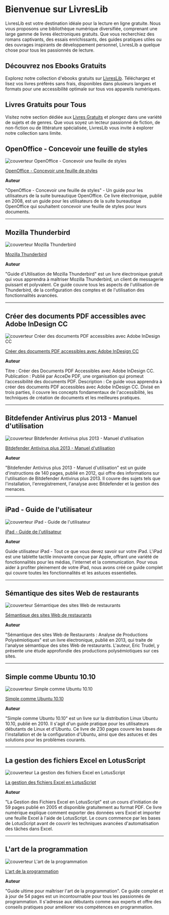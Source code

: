 # Bienvenue sur LivresLib

LivresLib est votre destination idéale pour la lecture en ligne gratuite. Nous vous proposons une bibliothèque numérique diversifiée, comprenant une large gamme de livres électroniques gratuits. Que vous recherchiez des romans captivants, des essais enrichissants, des guides pratiques utiles ou des ouvrages inspirants de développement personnel, LivresLib a quelque chose pour tous les passionnés de lecture.

## Découvrez nos Ebooks Gratuits

Explorez notre collection d'ebooks gratuits sur [LivresLib](https://livreslib.com). Téléchargez et lisez vos livres préférés sans frais, disponibles dans plusieurs langues et formats pour une accessibilité optimale sur tous vos appareils numériques.

## Livres Gratuits pour Tous

Visitez notre section dédiée aux [Livres Gratuits](https://livreslib.com/livres-gratuits) et plongez dans une variété de sujets et de genres. Que vous soyez un lecteur passionné de fiction, de non-fiction ou de littérature spécialisée, LivresLib vous invite à explorer notre collection sans limite.

## OpenOffice - Concevoir une feuille de styles

![couverteur OpenOffice - Concevoir une feuille de styles](https://livreslib.com/sites/default/files/styles/medium/public/2024-02/65ba79a891d27.jpg?itok=uH8tSLOP)

[OpenOffice - Concevoir une feuille de styles](https://livreslib.com/ebook/openoffice-concevoir-une-feuille-de-styles)

**Auteur**

"OpenOffice - Concevoir une feuille de styles" - Un guide pour les utilisateurs de la suite bureautique OpenOffice. Ce livre électronique, publié en 2008, est un guide pour les utilisateurs de la suite bureautique OpenOffice qui souhaitent concevoir une feuille de styles pour leurs documents.

---

## Mozilla Thunderbird

![couverteur Mozilla Thunderbird](https://livreslib.com/sites/default/files/styles/medium/public/2024-02/65ba79a34a600.jpg?itok=fypqAv9l)

[Mozilla Thunderbird](https://livreslib.com/ebook/mozilla-thunderbird)

**Auteur**

"Guide d'Utilisation de Mozilla Thunderbird" est un livre électronique gratuit qui vous apprendra à maîtriser Mozilla Thunderbird, un client de messagerie puissant et polyvalent. Ce guide couvre tous les aspects de l'utilisation de Thunderbird, de la configuration des comptes et de l'utilisation des fonctionnalités avancées.

---

## Créer des documents PDF accessibles avec Adobe InDesign CC

![couverteur Créer des documents PDF accessibles avec Adobe InDesign CC](https://livreslib.com/sites/default/files/styles/medium/public/2024-02/65ba78fae0cc1.jpg?itok=vMHfRv4E)

[Créer des documents PDF accessibles avec Adobe InDesign CC](https://livreslib.com/ebook/creer-des-documents-pdf-accessibles-avec-adobe-indesign-cc)

**Auteur**

Titre : Créer des Documents PDF Accessibles avec Adobe InDesign CC. Publication : Publié par AcceDe PDF, une organisation qui promeut l’accessibilité des documents PDF. Description : Ce guide vous apprendra à créer des documents PDF accessibles avec Adobe InDesign CC. Divisé en trois parties, il couvre les concepts fondamentaux de l'accessibilité, les techniques de création de documents et les meilleures pratiques.

---

## Bitdefender Antivirus plus 2013 - Manuel d'utilisation

![couverteur Bitdefender Antivirus plus 2013 - Manuel d'utilisation](https://livreslib.com/sites/default/files/styles/medium/public/2024-02/65ba78a6ac0c9.jpg?itok=Hf-ookxn)

[Bitdefender Antivirus plus 2013 - Manuel d'utilisation](https://livreslib.com/ebook/bitdefender-antivirus-plus-2013-manuel-dutilisation-0)

**Auteur**

"Bitdefender Antivirus plus 2013 - Manuel d'utilisation" est un guide d'instructions de 140 pages, publié en 2012, qui offre des informations sur l'utilisation de Bitdefender Antivirus plus 2013. Il couvre des sujets tels que l'installation, l'enregistrement, l'analyse avec Bitdefender et la gestion des menaces.

---

## iPad - Guide de l'utilisateur

![couverteur iPad - Guide de l'utilisateur](https://livreslib.com/sites/default/files/styles/medium/public/2024-02/65ba796f6b624.jpg?itok=TIWVCm2x)

[iPad - Guide de l'utilisateur](https://livreslib.com/ebook/ipad-guide-de-lutilisateur-0)

**Auteur**

Guide utilisateur iPad - Tout ce que vous devez savoir sur votre iPad. L'iPad est une tablette tactile innovante conçue par Apple, offrant une variété de fonctionnalités pour les médias, l'internet et la communication. Pour vous aider à profiter pleinement de votre iPad, nous avons créé ce guide complet qui couvre toutes les fonctionnalités et les astuces essentielles.

---

## Sémantique des sites Web de restaurants

![couverteur Sémantique des sites Web de restaurants](https://livreslib.com/sites/default/files/styles/medium/public/2024-02/65ba79cb252a2.jpg?itok=FdVAOuC6)

[Sémantique des sites Web de restaurants](https://livreslib.com/ebook/semantique-des-sites-web-de-restaurants)

**Auteur**

"Sémantique des sites Web de Restaurants : Analyse de Productions Polysémiotiques" est un livre électronique, publié en 2013, qui traite de l'analyse sémantique des sites Web de restaurants. L'auteur, Eric Trudel, y présente une étude approfondie des productions polysémiotiques sur ces sites.

---

## Simple comme Ubuntu 10.10

![couverteur Simple comme Ubuntu 10.10](https://livreslib.com/sites/default/files/styles/medium/public/2024-02/65ba79f4e8c8a.jpg?itok=8C7Dn_UW)

[Simple comme Ubuntu 10.10](https://livreslib.com/ebook/simple-comme-ubuntu-1010)

**Auteur**

"Simple comme Ubuntu 10.10" est un livre sur la distribution Linux Ubuntu 10.10, publié en 2010. Il s'agit d'un guide pratique pour les utilisateurs débutants de Linux et d'Ubuntu. Ce livre de 230 pages couvre les bases de l'installation et de la configuration d'Ubuntu, ainsi que des astuces et des solutions pour les problèmes courants.

---

## La gestion des fichiers Excel en LotusScript

![couverteur La gestion des fichiers Excel en LotusScript](https://livreslib.com/sites/default/files/styles/medium/public/2024-02/65ba7980ce659.jpg?itok=JNAyNOQS)

[La gestion des fichiers Excel en LotusScript](https://livreslib.com/ebook/la-gestion-des-fichiers-excel-en-lotusscript-0)

**Auteur**

"La Gestion des Fichiers Excel en LotusScript" est un cours d'initiation de 59 pages publié en 2005 et disponible gratuitement au format PDF. Ce livre numérique explique comment exporter des données vers Excel et importer une feuille Excel à l'aide de LotusScript. Le cours commence par les bases de LotusScript avant de couvrir les techniques avancées d'automatisation des tâches dans Excel.

---

## L'art de la programmation

![couverteur L'art de la programmation](https://livreslib.com/sites/default/files/styles/medium/public/2024-02/65ba797c528d7.jpg?itok=PZuB20xp)

[L'art de la programmation](https://livreslib.com/ebook/lart-de-la-programmation)

**Auteur**

"Guide ultime pour maîtriser l'art de la programmation". Ce guide complet et à jour de 54 pages est un incontournable pour tous les passionnés de programmation. Il s'adresse aux débutants comme aux experts et offre des conseils pratiques pour améliorer vos compétences en programmation.
